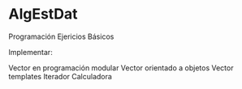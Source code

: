 # AlgEstDat

Programación Ejericios Básicos

Implementar:

Vector en programación modular
Vector orientado a objetos
Vector templates
Iterador 
Calculadora
